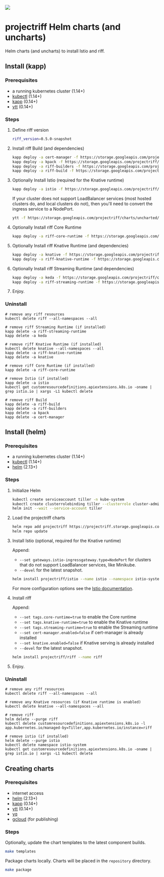 ![](https://github.com/projectriff/charts/workflows/CI/badge.svg)

# projectriff Helm charts (and uncharts)

Helm charts (and uncharts) to install Istio and riff.

## Install (kapp)

### Prerequisites

- a running kubernetes cluster (1.14+)
- [kubectl](https://kubectl.docs.kubernetes.io) (1.14+)
- [kapp](https://get-kapp.io) (0.14+)
- [ytt](https://get-ytt.io) (0.14+)

### Steps

1. Define riff version

   ```sh
   riff_version=0.5.0-snapshot
   ```

1. Install riff Build (and dependencies)
   
   ```sh
   kapp deploy -a cert-manager -f https://storage.googleapis.com/projectriff/charts/uncharted/${riff_version}/cert-manager.yaml
   kapp deploy -a kpack -f https://storage.googleapis.com/projectriff/charts/uncharted/${riff_version}/kpack.yaml
   kapp deploy -a riff-builders -f https://storage.googleapis.com/projectriff/charts/uncharted/${riff_version}/riff-builders.yaml
   kapp deploy -a riff-build -f https://storage.googleapis.com/projectriff/charts/uncharted/${riff_version}/riff-build.yaml
   ```

1. Optionally Install Istio (required for the Knative runtime)
   
   ```sh
   kapp deploy -a istio -f https://storage.googleapis.com/projectriff/charts/uncharted/${riff_version}/istio.yaml
   ```
   
   If your cluster does not support LoadBalancer services (most hosted clusters do, and local clusters do not), then you'll need to convert the ingress service to a NodePort.
   
   ```sh
   ytt -f https://storage.googleapis.com/projectriff/charts/uncharted/${riff_version}/istio.yaml -f https://storage.googleapis.com/projectriff/charts/overlays/service-nodeport.yaml --file-mark istio.yaml:type=yaml-plain | kapp deploy -a istio -f -
   ```

1. Optionally Install riff Core Runtime
   
   ```sh
   kapp deploy -a riff-core-runtime -f https://storage.googleapis.com/projectriff/charts/uncharted/${riff_version}/riff-core-runtime.yaml
   ```

1. Optionally Install riff Knative Runtime (and dependencies)
   
   ```sh
   kapp deploy -a knative -f https://storage.googleapis.com/projectriff/charts/uncharted/${riff_version}/knative.yaml
   kapp deploy -a riff-knative-runtime -f https://storage.googleapis.com/projectriff/charts/uncharted/${riff_version}/riff-knative-runtime.yaml
   ```

1. Optionally Install riff Streaming Runtime (and dependencies)
   
   ```sh
   kapp deploy -a keda -f https://storage.googleapis.com/projectriff/charts/uncharted/${riff_version}/keda.yaml
   kapp deploy -a riff-streaming-runtime -f https://storage.googleapis.com/projectriff/charts/uncharted/${riff_version}/riff-streaming-runtime.yaml
   ```

1. Enjoy.

### Uninstall

```
# remove any riff resources
kubectl delete riff --all-namespaces --all

# remove riff Streaming Runtime (if installed)
kapp delete -a riff-streaming-runtime
kapp delete -a keda

# remove riff Knative Runtime (if installed)
kubectl delete knative --all-namespaces --all
kapp delete -a riff-knative-runtime
kapp delete -a knative

# remove riff Core Runtime (if installed)
kapp delete -a riff-core-runtime

# remove Istio (if installed)
kapp delete -a istio
kubectl get customresourcedefinitions.apiextensions.k8s.io -oname | grep istio.io | xargs -L1 kubectl delete

# remove riff Build
kapp delete -a riff-build
kapp delete -a riff-builders
kapp delete -a kpack
kapp delete -a cert-manager
```

## Install (helm)

### Prerequisites

- a running kubernetes cluster (1.14+)
- [kubectl](https://kubectl.docs.kubernetes.io) (1.14+)
- [helm](https://helm.sh) (2.13+)

### Steps

1. Initialize Helm

   ```sh
   kubectl create serviceaccount tiller -n kube-system
   kubectl create clusterrolebinding tiller --clusterrole cluster-admin --serviceaccount kube-system:tiller
   helm init --wait --service-account tiller
   ```

1. Load the projectriff charts

   ```sh
   helm repo add projectriff https://projectriff.storage.googleapis.com/charts/releases
   helm repo update
   ```

1. Install Istio (optional, required for the Knative runtime)

   Append:

   - `--set gateways.istio-ingressgateway.type=NodePort` for clusters that do not support LoadBalancer services, like Minikube.
   - `--devel` for the latest snapshot.
   
   ```sh
   helm install projectriff/istio --name istio --namespace istio-system --wait
   ```

   For more configuration options see the [Istio documentation](https://archive.istio.io/v1.1/docs/reference/config/installation-options/).

1. Install riff

   Append:

   - `--set tags.core-runtime=true` to enable the Core runtime
   - `--set tags.knative-runtime=true` to enable the Knative runtime
   - `--set tags.streaming-runtime=true` to enable the Streaming runtime
   - `--set cert-manager.enabled=false` if cert-manager is already installed
   - `--set knative.enabled=false` if Knative serving is already installed
   - `--devel` for the latest snapshot.

   ```sh
   helm install projectriff/riff --name riff
   ```

1. Enjoy.

### Uninstall

```
# remove any riff resources
kubectl delete riff --all-namespaces --all

# remove any Knative resources (if Knative runtime is enabled)
kubectl delete knative --all-namespaces --all

# remove riff
helm delete --purge riff
kubectl delete customresourcedefinitions.apiextensions.k8s.io -l app.kubernetes.io/managed-by=Tiller,app.kubernetes.io/instance=riff

# remove istio (if installed)
helm delete --purge istio
kubectl delete namespace istio-system
kubectl get customresourcedefinitions.apiextensions.k8s.io -oname | grep istio.io | xargs -L1 kubectl delete
```

## Creating charts

### Prerequisites

- internet access
- [helm](https://helm.sh) (2.13+)
- [kapp](https://get-kapp.io) (0.14+)
- [ytt](https://get-ytt.io) (0.14+)
- [yq](http://mikefarah.github.io/yq/)
- [gcloud](https://cloud.google.com/sdk/gcloud/) (for publishing)

### Steps

Optionally, update the chart templates to the latest component builds.

```sh
make templates
```

Package charts locally. Charts will be placed in the `repository` directory.

```sh
make package
```
